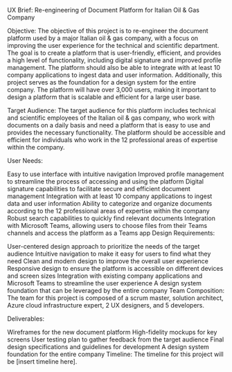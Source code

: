 UX Brief: Re-engineering of Document Platform for Italian Oil & Gas Company

Objective:
The objective of this project is to re-engineer the document platform used by a major Italian oil & gas company, with a focus on improving the user experience for the technical and scientific department. The goal is to create a platform that is user-friendly, efficient, and provides a high level of functionality, including digital signature and improved profile management. The platform should also be able to integrate with at least 10 company applications to ingest data and user information. Additionally, this project serves as the foundation for a design system for the entire company. The platform will have over 3,000 users, making it important to design a platform that is scalable and efficient for a large user base.

Target Audience:
The target audience for this platform includes technical and scientific employees of the Italian oil & gas company, who work with documents on a daily basis and need a platform that is easy to use and provides the necessary functionality. The platform should be accessible and efficient for individuals who work in the 12 professional areas of expertise within the company.

User Needs:

Easy to use interface with intuitive navigation
Improved profile management to streamline the process of accessing and using the platform
Digital signature capabilities to facilitate secure and efficient document management
Integration with at least 10 company applications to ingest data and user information
Ability to categorize and organize documents according to the 12 professional areas of expertise within the company
Robust search capabilities to quickly find relevant documents
Integration with Microsoft Teams, allowing users to choose files from their Teams channels and access the platform as a Teams app
Design Requirements:

User-centered design approach to prioritize the needs of the target audience
Intuitive navigation to make it easy for users to find what they need
Clean and modern design to improve the overall user experience
Responsive design to ensure the platform is accessible on different devices and screen sizes
Integration with existing company applications and Microsoft Teams to streamline the user experience
A design system foundation that can be leveraged by the entire company
Team Composition:
The team for this project is composed of a scrum master, solution architect, Azure cloud infrastructure expert, 2 UX designers, and 5 developers.

Deliverables:

Wireframes for the new document platform
High-fidelity mockups for key screens
User testing plan to gather feedback from the target audience
Final design specifications and guidelines for development
A design system foundation for the entire company
Timeline:
The timeline for this project will be [insert timeline here].